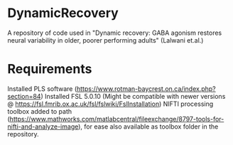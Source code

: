 # DynamicRecovery
A repository of code used in "Dynamic recovery: GABA agonism restores neural variability in older, poorer performing adults" (Lalwani et.al.)

# Requirements
Installed PLS software (https://www.rotman-baycrest.on.ca/index.php?section=84)
Installed FSL 5.0.10 (Might be compatible with newer versions @ https://fsl.fmrib.ox.ac.uk/fsl/fslwiki/FslInstallation)
NIFTI processing toolbox added to path (https://www.mathworks.com/matlabcentral/fileexchange/8797-tools-for-nifti-and-analyze-image), for ease also available as toolbox folder in the repository.
